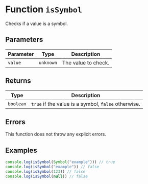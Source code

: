 # Function `isSymbol`

Checks if a value is a symbol.

## Parameters

| Parameter | Type      | Description         |
| --------- | --------- | ------------------- |
| `value`   | `unknown` | The value to check. |

## Returns

| Type      | Description                                         |
| --------- | --------------------------------------------------- |
| `boolean` | `true` if the value is a symbol, `false` otherwise. |

## Errors

This function does not throw any explicit errors.

## Examples

```typescript
console.log(isSymbol(Symbol("example"))) // true
console.log(isSymbol("example")) // false
console.log(isSymbol(123)) // false
console.log(isSymbol(null)) // false
```
